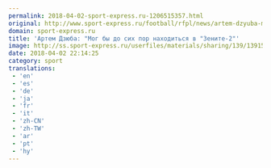 ```yaml
---
permalink: 2018-04-02-sport-express.ru-1206515357.html
original: http://www.sport-express.ru/football/rfpl/news/artem-dzyuba-mog-by-do-sih-por-nahoditsya-v-zenite-2-1391582/
domain: sport-express.ru
title: 'Артем Дзюба: "Мог бы до сих пор находиться в "Зените-2"'
image: http://ss.sport-express.ru/userfiles/materials/sharing/139/1391582.jpg
date: 2018-04-02 22:14:25
category: sport
translations: 
 - 'en'
 - 'es'
 - 'de'
 - 'ja'
 - 'fr'
 - 'it'
 - 'zh-CN'
 - 'zh-TW'
 - 'ar'
 - 'pt'
 - 'hy'
---
```


